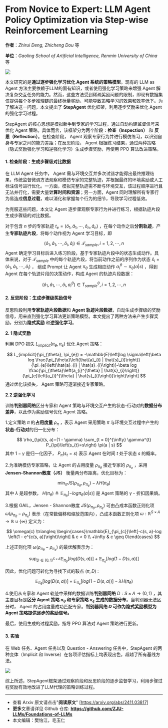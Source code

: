 

#  From Novice to Expert: LLM Agent Policy Optimization via Step-wise Reinforcement Learning

**作者**：*Zhirui Deng, Zhicheng Dou* 等

**单位**：*Gaoling School of Artificial Intelligence, Renmin University of China* 等


![](https://fastly.jsdelivr.net/gh/bucketio/img8@main/2024/11/08/1731080788479-be08c132-b269-43a5-a03d-7638d450ebcb.png)



本文研究的是**通过逐步强化学习优化 Agent 系统的策略模型**。现有的 LLM as Agent 方法主要依赖于LLM的固有知识，或者使用强化学习策略来增强 Agent 解决复杂交互任务的能力。然而，这些方法受到稀疏奖励问题的限制，即现有数据集仅提供每个多步推理链的最终标量奖励，可能导致策略学习的效果和效率低下。为了解决这一问题，本文提出了 **StepAgent** 优化框架，利用逐步奖励来优化 Agent 的强化学习过程。

StepAgent 的核心思想是模拟新手到专家的学习过程，通过自动构建监督信号来优化 Agent 策略。具体而言，该框架分为两个阶段：**检查（Inspection）** 和 **反思（Reflection）**。在检查阶段， Agent 观察专家行为并进行模仿练习，以识别自身与专家之间的能力差距；在反思阶段， Agent 根据练习结果，通过两种策略（隐式奖励强化学习和逆强化学习）生成步骤奖励，再使用 PPO 算法改进策略。

#### 1. 检查阶段：生成步骤级对比数据

在 LLM  Agent 任务中， Agent 需与环境交互并多次试错才能得出最终推理结果，传统监督微调方法观察和模仿专家的完整轨迹，并根据最终的环境奖励或人工标注信号进行优化。一方面，模拟完整轨迹需不断与环境交互，该过程顺序进行且无法并行化，需要大量**计算时间和资源**；另一方面，Agent 同时理解所有专家行为易造成**信息过载**，难以消化和掌握每个行为的细节，导致学习过程低效。

为克服这些问题，本文让 Agent 逐步骤观察专家行为并进行练习，根据轨迹片段生成步骤级的对比数据。

对于包含 $n$ 步的专家轨迹 $t_{e}=(\hat{o}_{1}, \hat{a}_{1}, \cdots, \hat{o}_{n}, \hat{a}_{n})$ ，在每个动作之后**分割轨迹**，产生**专家轨迹片段**，将每个动作视为 Agent 学习目标，即 

$$
(\hat{o}_{1}, \hat{a}_{1}, \cdots, \hat{o}_{i}, \hat{a}_{i}) \in \mathcal{T}_{sample }, i = 1,2, \cdots, n
$$
Agent 确定学习目标后进入练习阶段，基于专家轨迹片段中的状态生成动作。具体来说，对于 $\mathcal{T}_{sample}$ 中的每个轨迹片段，将当前动作之前的序列作为状态 $\hat{s}_{i}=(\hat{o}_{1}, \hat{a}_{1}, \cdots, \hat{o}_{i})$ ， 组成 Prompt 让 Agent $\pi_{\theta}$ 生成相应动作 $a_{i}^{\theta} \sim \pi_{\theta}(a | s)$ ，得到 Agent 在每个轨迹片段的决策动作，构成 Agent 的轨迹片段数据：

$$
(\hat{o}_{1}, \hat{a}_{1}, \cdots, \hat{o}_{i}, a_{i}^{\theta}) \in T_{sample}^{\theta}, i = 1,2, \cdots, n
$$
#### 2. 反思阶段：生成步骤级奖励信号

反思阶段利用**专家轨迹片段数据**和 **Agent 轨迹片段数据**，自动生成步骤级的奖励信号，用来直到强化学习算法更新策略模型。本文提出了两种方法来产生步骤奖励，分别为**隐式奖励** 和**逆强化学习**。

**2. 1 隐式奖励**

利用 DPO 损失 $L_{implicit}(\pi_{\theta}, \pi_{e})$ 优化 Agent 策略： 

$$
 L_{implicit}(\pi_{\theta}, \pi_{e}) = -\mathbb{E}\left[log \sigma\left(\beta log \frac{\pi_{\theta}\left(\hat{a}_{i} | \hat{s}_{i}\right)}{\pi_{e}\left(\hat{a}_{i} | \hat{s}_{i}\right)}-\beta log \frac{\pi_{\theta}\left(a_{i}^{\theta} | \hat{s}_{i}\right)}{\pi_{e}\left(a_{i}^{\theta} | \hat{s}_{i}\right)}\right)\right]
$$
通过优化该损失， Agent 策略可逐渐接近专家策略。

**2.2 逆强化学习**

训练**判别器网络**区分专家和 Agent 策略与环境交互产生的状态-行动对的**数据分布差异**，以此作为奖励信号优化 Agent 策略。

1.定义策略 $\pi$ 的**占用度量** $\rho_{\pi}$ ，表示 Agent 采用策略 $\pi$ 与环境交互过程中产生的**状态-行动对**的归一化分布： 

$$
\rho_{\pi}(s, a)=(1 - \gamma) \sum_{t = 0}^{\infty} \gamma^{t} P_{\pi}\left(s_{t}=s\right) \pi(a | s)
$$
其中 $1 - \gamma$ 是归一化因子， $P_{\pi}(s_{t}=s)$ 表示 Agent 在时间 $t$ 处于状态 $s$ 的概率。

2.为准确模仿专家策略，让 Agent 的占用度量 $\rho_{\pi_{\theta}}$ 接近专家的 $\rho_{\pi_{e}}$ ，采用 **Jensen-Shannon散度（JS）** 衡量两分布距离，优化目标为： 

$$
\min _{\pi} JS\left(\rho_{\pi_{\theta}}, \rho_{\pi_{e}}\right)-\lambda H\left(\pi_{\theta}\right)
$$
   其中 $\lambda$ 是超参数， $H(\pi_{\theta}) \triangleq \mathbb{E}_{\pi_{\theta}}[-log \pi_{\theta}(a | s)]$ 是 Agent 策略的 $\gamma$  - 折扣因果熵。 

3.根据 GAIL，Jensen - Shannon散度 $JS(\rho_{\pi_{\theta}}, \rho_{\pi_{e}})$ 可由凸成本函数正则化项 $\omega(\rho_{\pi_{\theta}}-\rho_{\pi_{e}})$ 表示（在常数偏移和缩放范围内），凸成本函数正则化项 $\omega: \mathbb{R}^{S \times A} \to \mathbb{R} \cup{\{\infty\}}$ 定义为：

$$
\omega(c) \triangleq \begin{cases}\mathbb{E}_{\pi_{c}}\left[-c(s, a)-log \left(1 - e^{c(s, a)}\right)\right] & c < 0 \\ +\infty & c \geq 0\end{cases}
$$

上述正则化项 $\omega(\rho_{\pi_{\theta}}-\rho_{\pi_{e}})$ 的最优解表示为：  

$$
 \sup _{D \in(0,1)^{S \times A}} \mathbb{E}_{\pi_{\theta}}[log (D(s, a))]+\mathbb{E}_{\pi_{e}}[log (1 - D(s, a))]
$$

因此，优化问题可转化为寻找下式的鞍点 $(\pi, D)$  :

$$
\mathbb{E}_{\pi_{\theta}}[log (D(s, a))]+\mathbb{E}_{\pi_{e}}[log (1 - D(s, a))]-\lambda H\left(\pi_{\theta}\right)
$$

4.使用从专家和 Agent 轨迹中采样的数据训练**判别器网络** $D: S \times A \to (0,1)$ ，其主要目标是**区分 Agent 策略 $\pi_{\theta}$ 和专家策略 $\pi_{e}$ 生成的数据分布**。当判别器无法区分时， Agent 的占用度量成功匹配专家。**判别器网络 $D$ 可作为隐式奖励模型为 Agent 策略提供逐步的奖励信号。**

最后，使用生成的过程奖励，指导 PPO 算法对 Agent 策略进行更新。

#### 3. 实验

在 Web 任务、Agent 任务以及 Question - Answering 任务中，StepAgent 的两种变体（Implicit 和 Inverse）在各项评估指标上均表现出色，超越了所有基线方法。


![](https://fastly.jsdelivr.net/gh/bucketio/img6@main/2024/11/08/1731080466207-212c74de-7a7c-4089-a75a-35795be2774d.png)

综上所述，StepAgent框架通过观察阶段和反思阶段的逐步监督学习，利用步骤过程奖励有效地改进了LLM代理的策略训练过程。

---

- 查看 Arxiv 原文请点击"**阅读原文**" [https://arxiv.org/abs/2411.03817]
- **更多**文章请详见 Github 仓库: 
  **https://github.com/ZJU-LLMs/Foundations-of-LLMs**
- 本文编辑：樊怡江，毛玉仁